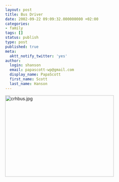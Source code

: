 ```yaml
---
layout: post
title: Bus Driver
date: 2002-09-22 09:09:32.000000000 +02:00
categories:
- family
tags: []
status: publish
type: post
published: true
meta:
  aktt_notify_twitter: 'yes'
author:
  login: shanson
  email: papascott-wp@gmail.com
  display_name: PapaScott
  first_name: Scott
  last_name: Hanson
---
```

<p><img alt="crhbus.jpg" src="https://www.papascott.de/wordpress/wp-content/uploads/2002/09/crhbus.jpg" width="350" height="262" border="0" /></p>
